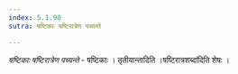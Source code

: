 ```yaml
---
index: 5.1.90
sutra: षष्टिकाः षष्टिरात्रेण पच्यन्ते

---
```

_षष्टिकाः षष्टिरात्रेण पच्यन्ते_ - षष्टिकाः । तृतीयान्तादिति ।षष्टिरात्रशब्दा॑दिति शेषः ।